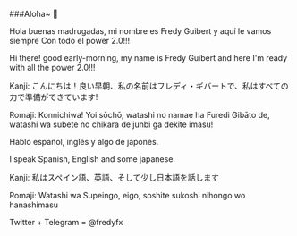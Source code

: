 ###Aloha~ 👋

Hola buenas madrugadas, mi nombre es Fredy Guibert y aquí le vamos siempre Con todo el power 2.0!!! 

Hi there! good early-morning, my name is Fredy Guibert and here I'm ready with all the power 2.0!!!

Kanji: こんにちは！良い早朝、私の名前はフレディ・ギバートで、私はすべての力で準備ができています! 

Romaji: Konnichiwa! Yoi sōchō, watashi no namae ha Furedi Gibāto de, watashi wa subete no chikara de junbi ga dekite imasu!


Hablo español, inglés y algo de japonés.

I speak Spanish, English and some japanese.

Kanji: 私はスペイン語、英語、そして少し日本語を話します

Romaji: Watashi wa Supeingo, eigo, soshite sukoshi nihongo wo hanashimasu
 
Twitter + Telegram = @fredyfx


<!--
**fredyfx/fredyfx** is a ✨ _special_ ✨ repository because its `README.md` (this file) appears on your GitHub profile.

Here are some ideas to get you started:

- 🔭 I’m currently working on ...
- 🌱 I’m currently learning ...
- 👯 I’m looking to collaborate on ...
- 🤔 I’m looking for help with ...
- 💬 Ask me about ...
- 📫 How to reach me: ...
- 😄 Pronouns: ...
- ⚡ Fun fact: ...
-->
